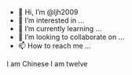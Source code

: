 - 👋 Hi, I’m @ljh2009
- 👀 I’m interested in ...
- 🌱 I’m currently learning ...
- 💞️ I’m looking to collaborate on ...
- 📫 How to reach me ...

<!---
ljh2009/ljh2009 is a ✨ special ✨ repository because its `README.md` (this file) appears on your GitHub profile.
--->
I am Chinese 
I am twelve 

